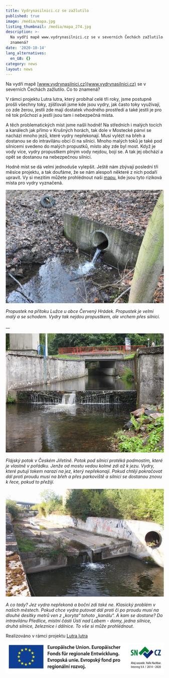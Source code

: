 ```yaml
---
title: Vydrynasilnici.cz se zažlutilo
published: true
image: /media/mapa.jpg
listing_thumbnail: /media/mapa_274.jpg
description: >-
  Na vydří mapě www.vydrynasilnici.cz se v severních Čechách zažlutilo. Co to
  znamená? 
date: '2020-10-14'
lang_alternatives:
  en_GB: {}
category: news
layout: news
---
```

Na vydří mapě [www.vydrynasilnici.cz](www.vydrynasilnici.cz) se v severních Čechách zažlutilo. Co to znamená? 

V rámci projektu Lutra lutra, který probíhal celé tři roky, jsme postupně prošli všechny toky, zjišťovali jsme kde jsou vydry, jak často toky využívají, co zde žerou, jestli zde mají dostatek vhodného prostředí a také jestli je pro ně tok průchozí a jestli jsou tam i nebezpečná místa. 

A těch problematických míst jsme našli hodně! Na středních i malých tocích a kanálech jak přímo v Krušných horách, tak dole v Mostecké pánvi se nachází mnoho jezů, které vydry nepřekonají. Musí vylézt na břeh a dostanou se do intravilánu obcí či na silnici. Mnoho malých toků je také pod silnicemi svedeno do malých propustků, místo aby zde byl most. Když je vody více, vydry propustkem plným vody nejdou, bojí se. A tak jej obchází a opět se dostanou na nebezpečnou silnici. 

Hodně míst se dá velmi jednoduše vylepšit. Ještě nám zbývají poslední tři měsíce projektu, a tak doufáme, že se nám alespoň některé z nich podaří upravit. 
Vy si mezitím můžete prohlédnout naši [mapu](http://www.vydrynasilnici.cz/cs?layers=35,42,41,40), kde jsou tyto riziková místa pro vydry vyznačená. 

![otter dangerous place](/media/lužec1.jpg)

_Propustek na přítoku Lužce u obce Červený Hrádek. Propustek je velmi malý a se schodem. Vydry tak nejdou propustkem, ale vrchem přes silnici._

__

![otter dangerous place](/media/dscn1097.jpg)

_Flájský potok v Českém Jiřetíně. Potok pod silnicí protéká podmostím, které je vlastně v pořádku. Jenže od mostu vedou kolmé zdi až k jezu. Vydry, které putují tokem narazí na jez, který nepřekonají. Pokud chtějí pokračovat dál proti proudu musí na břeh a přes parkoviště a silnici se dostanou znovu k řece, pokud to přežijí._ 

![otter dangerous place](/media/zdirnicky.jpg)

_A co tady? Jez vydra nepřekoná a boční zdi také ne. Klasický problém v našich městech. Pokud chce vydra putovat dál proti či po proudu musí na dlouhé desítky metrů ven z „koryta“ tohoto „kanálu“. A kam se dostane? Do intravilánu Předlice, místní části Ústí nad Labem  - domy, jedna silnice, druhá silnice, železnice i dálnice. To vše si může prohlédnout._

Realizováno v rámci projektu [Lutra lutra](/projekty/projekt-lutra-lutra)

![](/media/spojene_loga_610.jpg)
